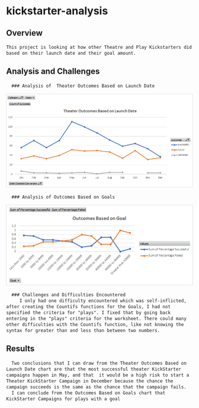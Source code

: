 # kickstarter-analysis
  ## Overview
    This project is looking at how other Theatre and Play Kickstarters did based on their launch date and their goal amount.

  ## Analysis and Challenges
  
      ### Analysis of  Theater Outcomes Based on Launch Date
![Theater_Outcomes_vs_Launch.png](https://github.com/AWTENN/kickstarter-analysis/blob/main/Theater_Outcomes_vs_Launch.png)
          
      ### Analysis of Outcomes Based on Goals
 ![Plays Outcomes_vs_Goals Final.png](https://github.com/AWTENN/kickstarter-analysis/blob/main/Plays%20Outcomes_vs_Goals%20Final.png)
          
      ### Challenges and Difficulties Encountered
         I only had one difficulty encountered which was self-inflicted, after creating the Countifs functions for the Goals, I had not specified the criteria for "plays". I fixed that by going back entering in the "plays" criteria for the worksheet. There could many other difficulties with the Countifs function, like not knowing the syntax for greater than and less than between two numbers. 
         
   ## Results
   
      Two conclusions that I can draw from the Theater Outcomes Based on Launch Date chart are that the most successful theater KickStarter campaigns happen in May, and that  it would be a high risk to start a Theater KickStarter Campaign in December because the chance the campaign succeeds is the same as the chance that the campaign fails.
      I can conclude from the Outcomes Based on Goals chart that KickStarter Campaigns for plays with a goal
      
      
          
          
      

